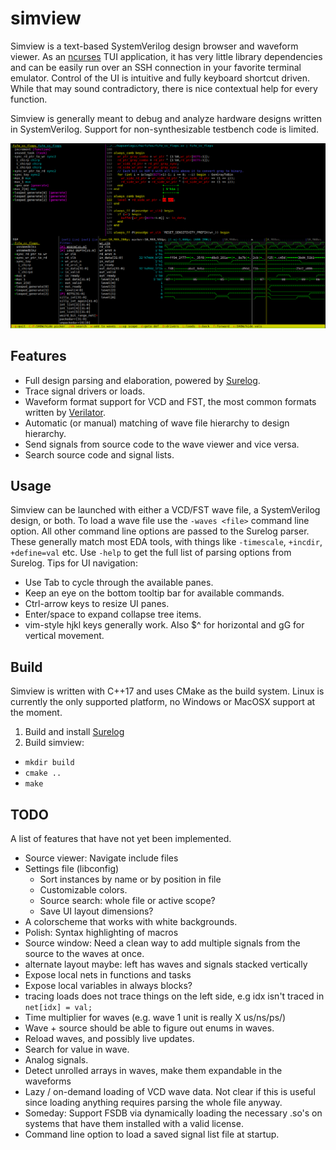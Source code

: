 # simview
Simview is a text-based SystemVerilog design browser and waveform viewer. As an
[ncurses](https://en.wikipedia.org/wiki/Ncurses) TUI application, it has very
little library dependencies and can be easily run over an SSH connection in
your favorite terminal emulator. Control of the UI is intuitive and fully
keyboard shortcut driven. While that may sound contradictory, there is nice
contextual help for every function.

Simview is generally meant to debug and analyze hardware designs written in
SystemVerilog. Support for non-synthesizable testbench code is limited.

![Screenshot](simview.png)

## Features
* Full design parsing and elaboration, powered by [Surelog](https://github.com/chipsalliance/Surelog).
* Trace signal drivers or loads.
* Waveform format support for VCD and FST, the most common formats written by [Verilator](https://github.com/verilator/verilator).
* Automatic (or manual) matching of wave file hierarchy to design hierarchy.
* Send signals from source code to the wave viewer and vice versa.
* Search source code and signal lists.

## Usage
Simview can be launched with either a VCD/FST wave file, a SystemVerilog
design, or both. To load a wave file use the `-waves <file>` command line
option. All other command line options are passed to the Surelog parser. These
generally match most EDA tools, with things like `-timescale`, `+incdir`,
`+define=val` etc. Use `-help` to get the full list of parsing options from
Surelog.
Tips for UI navigation:
  * Use Tab to cycle through the available panes.
  * Keep an eye on the bottom tooltip bar for available commands.
  * Ctrl-arrow keys to resize UI panes.
  * Enter/space to expand collapse tree items.
  * vim-style hjkl keys generally work. Also $^ for horizontal and gG for vertical movement.

## Build
Simview is written with C++17 and uses CMake as the build system. Linux is
currently the only supported platform, no Windows or MacOSX support at the
moment.
1. Build and install [Surelog](https://github.com/chipsalliance/Surelog)
1. Build simview:
  * `mkdir build`
  * `cmake ..`
  * `make`

## TODO
A list of features that have not yet been implemented.
* Source viewer: Navigate include files
* Settings file (libconfig)
  * Sort instances by name or by position in file
  * Customizable colors.
  * Source search: whole file or active scope?
  * Save UI layout dimensions?
* A colorscheme that works with white backgrounds.
* Polish: Syntax highlighting of macros
* Source window: Need a clean way to add multiple signals from the source to the waves at once.
* alternate layout maybe: left has waves and signals stacked vertically
* Expose local nets in functions and tasks
* Expose local variables in always blocks?
* tracing loads does not trace things on the left side, e.g idx isn't traced in `net[idx] = val;`
* Time multiplier for waves (e.g. wave 1 unit is really X us/ns/ps/)
* Wave + source should be able to figure out enums in waves.
* Reload waves, and possibly live updates.
* Search for value in wave.
* Analog signals.
* Detect unrolled arrays in waves, make them expandable in the waveforms
* Lazy / on-demand loading of VCD wave data. Not clear if this is useful since
  loading anything requires parsing the whole file anyway.
* Someday: Support FSDB via dynamically loading the necessary .so's on systems
  that have them installed with a valid license.
* Command line option to load a saved signal list file at startup.
